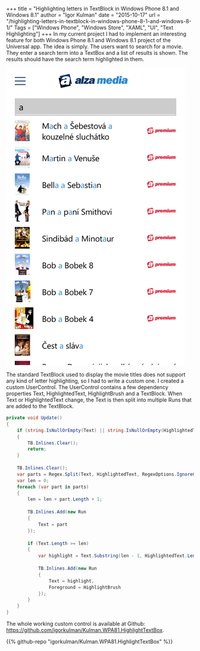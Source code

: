 +++
title = "Highlighting letters in TextBlock in Windows Phone 8.1 and Windows 8.1"
author = "Igor Kulman"
date = "2015-10-17"
url = "/highlighting-letters-in-textblock-in-windows-phone-8-1-and-windows-8-1/"
Tags = ["Windows Phone", "Windows Store", "XAML", "UI", "Text Highlighting"]
+++
In my current project I had to implement an interesting feature for both Windows Phone 8.1 and Windows 8.1 project of the Universal app. The idea is simply. The users want to search for a movie. They enter a search term into a TextBox and a list of results is shown. The results should have the search term highlighted in them.

![Searcg term highlight](highlighting.png)

<!--more-->

The standard TextBlock used to display the movie titles does not support any kind of letter highlighting, so I had to write a custom one. I created a custom UserControl. The UserControl contains a few dependency properties Text, HighlightedText, HighlightBrush and a TextBlock. When Text or HighlightedText change, the Text is then split into multiple Runs that are added to the TextBlock.

```csharp
private void Update()
{
    if (string.IsNullOrEmpty(Text) || string.IsNullOrEmpty(HighlightedText))
    {
        TB.Inlines.Clear();
        return;
    }

    TB.Inlines.Clear();
    var parts = Regex.Split(Text, HighlightedText, RegexOptions.IgnoreCase);
    var len = 0;
    foreach (var part in parts)
    {
        len = len + part.Length + 1;

        TB.Inlines.Add(new Run
        {
            Text = part
        });

        if (Text.Length >= len)
        {
            var highlight = Text.Substring(len - 1, HighlightedText.Length); //to match the case

            TB.Inlines.Add(new Run
            {
                Text = highlight,
                Foreground = HighlightBrush
            });
        }
    }
}
```

The whole working custom control is available at Github: <https://github.com/igorkulman/Kulman.WPA81.HighlightTextBox>.

{{% github-repo "igorkulman/Kulman.WPA81.HighlightTextBox" %}}
